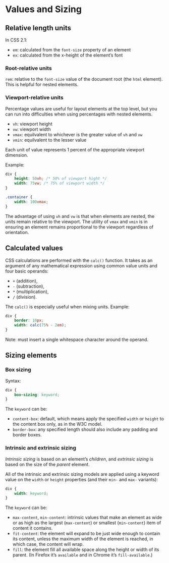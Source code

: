 # Values and Sizing

## Relative length units

In CSS 2.1:

- `em`: calculated from the `font-size` property of an element
- `ex`: calculated from the x-height of the element’s font

### Root-relative units

`rem`: relative to the `font-size` value of the document root (the `html` element). This is helpful for nested elements.

### Viewport-relative units

Percentage values are useful for layout elements at the top level, but you can run into difficulties when using percentages with nested elements.

- `vh`: viewport height
- `vw`: viewport width
- `vmax`: equilvalent to whichever is the greater value of `vh` and `vw`
- `vmin`: equilvalent to the lesser value

Each unit of value represents 1 percent of the appropriate viewport dimension.

Example:

```css
div {
    height: 50vh; /* 50% of viewport hight */
    width: 75vw; /* 75% of viewport width */
}

.container {
    width: 100vmax;
}
```

The advantage of using `vh` and `vw` is that when elements are nested, the units remain relative to the viewport. The utility of `vmax` and `vmin` is in ensuring an element remains proportional to the viewport regardless of orientation.

## Calculated values

CSS calculations are performed with the `calc()` function. It takes as an argument of any mathematical expression using common value units and four basic operands:

- `+` (addition),
- `-` (subtraction),
- `*` (multiplication),
- `/` (division).

The `calc()` is especially useful when mixing units. Example:

```css
div {
    border: 10px;
    width: calc(75% - 2em);
}
```

Note: must insert a single whitespace character around the operand.

## Sizing elements

### Box sizing

Syntax:

```css
div {
    box-sizing: keyword;
}
```

The `keyword` can be:

- `content-box`: default, which means apply the specified `width` or `height` to the content box only, as in the W3C model.
- `border-box`: any specified length should also include any padding and border boxes.

### Intrinsic and extrinsic sizing

*Intrinsic sizing* is based on an element’s *children*, and *extrinsic sizing* is based on the size of the *parent* element.

All of the intrinsic and extrinsic sizing models are applied using a keyword value on the `width` or `height` properties (and their `min-` and `max-` variants):

```css
div {
    width: keyword;
}
```

The `keyword` can be:

- `max-content`, `min-content`: intrinsic values that make an element as wide or as high as the largest (`max-content`) or smallest (`min-content`) item of content it contains.
- `fit-content`: the element will expand to be just wide enough to contain its content, unless the maximum width of the element is reached, in which case, the content will wrap.
- `fill`: the element fill all available space along the height or width of its parent. (In Firefox it’s `available` and in Chrome it’s `fill-available`.)